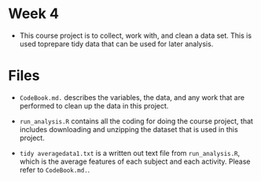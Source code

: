 # Week 4
- This course project is to collect, work with, and clean a data set. This is used toprepare tidy data that can be used for later analysis. 

# Files
- `CodeBook.md.` describes the variables, the data, and any work that are performed to clean up the data in this project.

- `run_analysis.R` contains all the coding for doing the course project, that includes downloading and unzipping the dataset that is used in this project.

- `tidy averagedata1.txt` is a written out text file from `run_analysis.R`, which is the average features of each subject and each activity. Please refer to `CodeBook.md.`.

